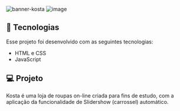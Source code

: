 


![banner-kosta](https://user-images.githubusercontent.com/100106600/197790941-e6eb8986-7f81-4dcc-b71a-4cb20ee69ec9.JPG)
![image](https://user-images.githubusercontent.com/100106600/226624219-b3da271e-dc13-48e5-88b6-064bae13d83b.png)

## 🚀 Tecnologias

Esse projeto foi desenvolvido com as seguintes tecnologias:

- HTML e CSS
- JavaScript

## 💻 Projeto

Kosta é uma loja de roupas on-line criada para fins de estudo, com a aplicação da funcionalidade de Slidershow (carrossel) automático.
